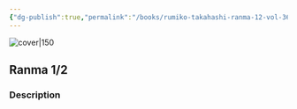 ```yaml
---
{"dg-publish":true,"permalink":"/books/rumiko-takahashi-ranma-12-vol-36/","title":"\"Ranma 1/2\"","tags":["Fantasy","manga"]}
---
```




![cover|150](http://books.google.com/books/content?id=0mkQAAAACAAJ&printsec=frontcover&img=1&zoom=1&source=gbs_api)

## Ranma 1/2

### Description


```